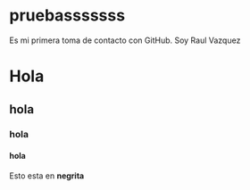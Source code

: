 # pruebasssssss
Es mi primera toma de contacto con GitHub.
Soy Raul Vazquez
# Hola
## hola
### hola
#### hola
Esto esta en __negrita__ 